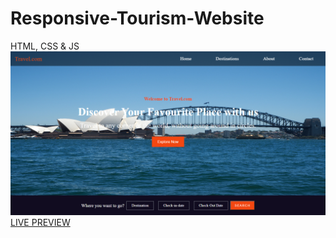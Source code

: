 # Responsive-Tourism-Website
HTML, CSS &amp; JS
![Responsive Tourism Website](/images/landing.png 'Responsive Tourism Website')
[LIVE PREVIEW](https://tasnim005.github.io/Responsive-Tourism-Website/)
